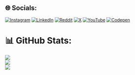 
## 🌐 Socials:
[![Instagram](https://img.shields.io/badge/Instagram-%23E4405F.svg?logo=Instagram&logoColor=white)](https://instagram.com/iam.yathz) [![LinkedIn](https://img.shields.io/badge/LinkedIn-%230077B5.svg?logo=linkedin&logoColor=white)](https://linkedin.com/in/iamyathz) [![Reddit](https://img.shields.io/badge/Reddit-%23FF4500.svg?logo=Reddit&logoColor=white)](https://reddit.com/user/Toybox26) [![X](https://img.shields.io/badge/X-black.svg?logo=X&logoColor=white)](https://x.com/iamyathz) [![YouTube](https://img.shields.io/badge/YouTube-%23FF0000.svg?logo=YouTube&logoColor=white)](https://youtube.com/@@iamyathz) [![Codepen](https://img.shields.io/badge/Codepen-000000?style=for-the-badge&logo=codepen&logoColor=white)](https://codepen.io/iamyathz) 
# 📊 GitHub Stats:
![](https://github-readme-stats.vercel.app/api?username=Yathish26&theme=dark&hide_border=true&include_all_commits=false&count_private=false)<br/>
![](https://github-readme-streak-stats.herokuapp.com/?user=Yathish26&theme=dark&hide_border=true)<br/>
![](https://github-readme-stats.vercel.app/api/top-langs/?username=Yathish26&theme=dark&hide_border=true&include_all_commits=false&count_private=false&layout=compact)

<!-- Proudly created with GPRM ( https://gprm.itsvg.in ) -->